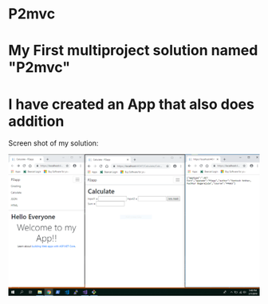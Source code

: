 # P2mvc
# My First multiproject solution  named "P2mvc"
# I have created an App that also does addition

Screen shot of my solution:

![Screenshot](https://github.com/santoshsekhar/P2mvc/blob/master/P2app.PNG)

